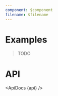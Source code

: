 ```yaml
---
component: $component
filename: $filename
---
```


<script lang="ts">
	import { ApiDocs } from 'svelte-ux';

	import api from '$lib/components/ConnectedPoints.svelte?raw&sveld';

	import Chart, { Svg } from '$lib/components/Chart.svelte';

	import Preview from '$lib/docs/Preview.svelte';
</script>

# Examples

> TODO

# API

<ApiDocs {api} />

